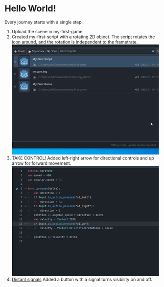 # Hello World!

Every journey starts with a single step.
1. Upload the scene in my-first-game.
2. Created my-first-script with a rotating 2D object. The script rotates the icon around, and the rotation is independent to the frametrate.
![Magic](https://github.com/HandrewOltenish/Godot_Projects/blob/main/my-first-script/my-first-script.gif)
3. TAKE CONTROL! Added left-right arrow for directional controls and up arrow for forward movement.
![Control](https://github.com/HandrewOltenish/Godot_Projects/blob/main/my-first-script/my-first-script_control.gif)
4. [Distant signals](https://youtu.be/9fl58muc7SE?si=T0CmOZRPSwnf5zuD) Added a button with a signal turns visibility on and off.
[](https://github.com/HandrewOltenish/Godot_Projects/blob/main/my-first-script/my-first-script_signal.gif)
